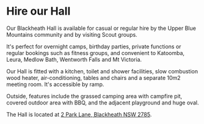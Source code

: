 # Hire our Hall

Our Blackheath Hall is available for casual or regular hire by the
Upper Blue Mountains community and by visiting Scout groups.

It's perfect for overnight camps, birthday parties, private functions or
regular bookings such as fitness groups, and convenient to Katoomba, Leura,
Medlow Bath, Wentworth Falls and Mt Victoria.

Our Hall is fitted with a kitchen, toilet and shower facilities, slow
combustion wood heater, air-conditioning, tables and chairs and a separate
10m2 meeting room. It's accessible by ramp.

Outside, features include the grassed camping area with campfire pit,
covered outdoor area with BBQ, and the adjacent playground and huge oval.

The Hall is located at [2 Park Lane, Blackheath NSW 2785](https://goo.gl/maps/3ehctghfWAwu6E3o7).
